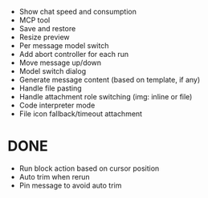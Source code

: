 - Show chat speed and consumption
- MCP tool
- Save and restore
- Resize preview
- Per message model switch
- Add abort controller for each run
- Move message up/down
- Model switch dialog
- Generate message content (based on template, if any)
- Handle file pasting
- Handle attachment role switching (img: inline or file)
- Code interpreter mode
- File icon fallback/timeout attachment

# DONE

- Run block action based on cursor position
- Auto trim when rerun
- Pin message to avoid auto trim
